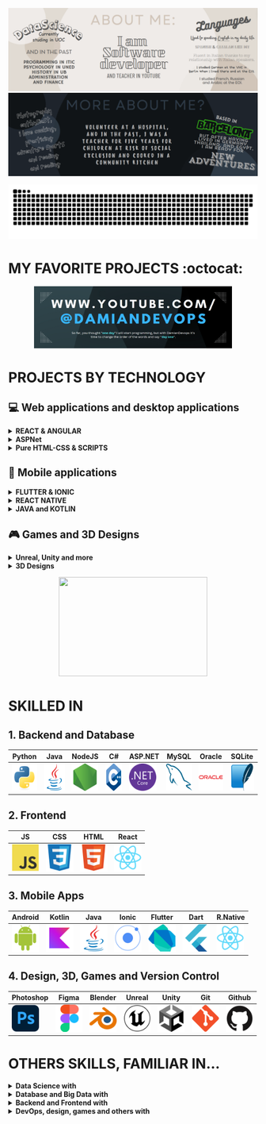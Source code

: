 <!--
## ABOUT ME:

👔 📷 💻       

CURRENTLY I am working as a software developer and I have a YouTube channel where I teach programming classes.
But in the past, I worked as an inspector and administrative staff.

📗 📘 📔      

CURRENTLY I am studying Data Science. 
But in the past, I studied Programming, Psychology, History, and Economics.

![Spain](https://raw.githubusercontent.com/stevenrskelton/flag-icon/master/png/16/country-4x3/es.png "Spain") 
![Germany](https://raw.githubusercontent.com/stevenrskelton/flag-icon/master/png/16/country-4x3/de.png "Germany") 
![United Kingdom](https://raw.githubusercontent.com/stevenrskelton/flag-icon/master/png/16/country-4x3/gb.png "United Kingdom")  
MY MOTHER LANGUAGES are Spanish and Catalan. 
But I speak English and Italian fluently. I studied German at the EOI and at the VHS in Berlin. Recently, I have also studied French, Russian, and Arabic at the EOI.

CURRENTLY I am a volunteer at a hospital. 
But in the past, I also volunteered at a school for children at risk of social exclusion for 5 years, and I used to cook at a homeless shelter.

✈️ :earth_africa: :earth_africa:     

I live in Barcelona, although I'm open to traveling anywhere in the world!!
-->





![](https://github.com/DamianPyCoder/DamianPyCoder/blob/main/canvas/bannerDamianV2.png)
![](https://github.com/DamianPyCoder/DamianPyCoder/blob/main/canvas/bannerDamianPart2DarkV1.png)





<p align="center">
 <img width="1000" src="https://github.com/DamianPyCoder/DamianPyCoder/blob/main/github-snake.svg" alt="snake"/>
</p>












# MY FAVORITE PROJECTS :octocat:

<p align="center">
  <a href="https://www.youtube.com/@DamianDevops">
    <img width="400" height="125" src="https://github.com/DamianPyCoder/DamianPyCoder/blob/main/canvas/damiandevops_banner.png" title="damiandevopscanvas" alt="damiandevopscanvas">
  </a>
</p>


# PROJECTS BY TECHNOLOGY
## :computer: Web applications and desktop applications

<details>
<summary><b> REACT & ANGULAR </b></summary>  
<p align="center">
   <a href="">
    <img width="400" height="125" src="https://github.com/DamianPyCoder/DamianPyCoder/blob/main/canvas/crmbanner.png">
  </a> 
  <a href="https://github.com/DamianPyCoder/Program___ReactJS_ElectronJS___SpotifyClon">
    <img width="400" height="125" src="https://github.com/DamianPyCoder/DamianPyCoder/blob/main/canvas/baner_music.png" title="canvasHonida" alt="canvasHonida">
  </a>
  <a href="https://github.com/DamianPyCoder/Program___MERN___CodeAcademy">
    <img width="400" height="125" src="https://github.com/DamianPyCoder/DamianPyCoder/blob/main/canvas/codingschool.png" title="codingschool" alt="codingschool">
  </a>
  <a href="https://github.com/DamianPyCoder/Program___DjangoReact___DigitalRestaurantMenu">
    <img width="400" height="125" src="https://github.com/DamianPyCoder/DamianPyCoder/blob/main/canvas/digitalMenu.png">
  </a> 
  <a href="">
    <img width="400" height="125" src="https://github.com/DamianPyCoder/DamianPyCoder/blob/main/canvas/socialNetMEAN.png" title="canvasHonida" alt="canvasHonida">
  </a>
  <a href="">
    <img width="400" height="125" src="https://github.com/DamianPyCoder/DamianPyCoder/blob/main/canvas/eccomerce.png" title="canvasHonida" alt="canvasHonida">
  </a>
  <a href="">
    <img width="400" height="125" src="https://github.com/DamianPyCoder/DamianPyCoder/blob/main/canvas/CRMERP.png" title="canvasHonida" alt="canvasHonida">
  </a>
  <a href="https://github.com/DamianPyCoder/Program___Angular__QuizzProgram__likeKahoot">
    <img width="400" height="125" src="https://github.com/DamianPyCoder/DamianPyCoder/blob/main/canvas/quizzAngular.png">
  </a>
  <a href="">
    <img width="400" height="125" src="https://github.com/DamianPyCoder/DamianPyCoder/blob/main/canvas/CLINICMANAGEMENT.png" title="deliveryflutter" alt="deliveryflutter">
  </a>
</p>
</details>

<details>
<summary><b> ASPNet </b></summary>  
<p align="center">
  <a href="">
    <img width="400" height="125" src="https://github.com/DamianPyCoder/DamianPyCoder/blob/main/canvas/slackclon.png" title="deliveryflutter" alt="deliveryflutter">
  </a>
   <a href="">
    <img width="400" height="125" src="https://github.com/DamianPyCoder/DamianPyCoder/blob/main/canvas/mvccrud.png" title="deliveryflutter" alt="deliveryflutter">
  </a>
  <a href="">
    <img width="400" height="125" src="https://github.com/DamianPyCoder/DamianPyCoder/blob/main/canvas/expensemanagement.png" title="deliveryflutter" alt="deliveryflutter">
  </a>
</p>
</details>

<details>
<summary><b> Pure HTML-CSS & SCRIPTS </b></summary>  
<p align="center">
   <a href="">
    <img width="400" height="125" src="https://github.com/DamianPyCoder/DamianPyCoder/blob/main/canvas/BLOGDJANGO.png" title="deliveryflutter" alt="deliveryflutter">
  </a>
  <a href="">
    <img width="400" height="125" src="https://github.com/DamianPyCoder/DamianPyCoder/blob/main/canvas/ARCHITECT.png" title="deliveryflutter" alt="deliveryflutter">
  </a>
  <a href="">
    <img width="400" height="125" src="https://github.com/DamianPyCoder/DamianPyCoder/blob/main/canvas/TRAVELAGENCY.png" title="deliveryflutter" alt="deliveryflutter">
  </a>
  <a href="">
    <img width="400" height="125" src="https://github.com/DamianPyCoder/DamianPyCoder/blob/main/canvas/SECONDHAND.png" title="deliveryflutter" alt="deliveryflutter">
  </a>
  <a href="">
    <img width="400" height="125" src="https://github.com/DamianPyCoder/DamianPyCoder/blob/main/canvas/SURFSCH.png" title="deliveryflutter" alt="deliveryflutter">
  </a>
  <a href="">
    <img width="400" height="125" src="https://github.com/DamianPyCoder/DamianPyCoder/blob/main/canvas/TRAVELAGENCY.png" title="deliveryflutter" alt="deliveryflutter">
  </a>
</p>
</details>



## :iphone: Mobile applications


<details>
<summary><b> FLUTTER & IONIC </b></summary>  
<p align="center">
  <a href="">
    <img width="400" height="125" src="https://github.com/DamianPyCoder/DamianPyCoder/blob/main/canvas/CHATIONIC.png" title="deliveryflutter" alt="deliveryflutter">
  </a> 
   <a href="">
    <img width="400" height="125" src="https://github.com/DamianPyCoder/DamianPyCoder/blob/main/canvas/TODOLISTIONIC.png" title="deliveryflutter" alt="deliveryflutter">
  </a>
  <a href="">
    <img width="400" height="125" src="https://github.com/DamianPyCoder/DamianPyCoder/blob/main/canvas/CHATIONIC.png" title="deliveryflutter" alt="deliveryflutter">
  </a>
  <a href="">
    <img width="400" height="125" src="https://github.com/DamianPyCoder/DamianPyCoder/blob/main/canvas/SHOPPING.png" title="deliveryflutter" alt="deliveryflutter">
  </a>
  <a href="">
    <img width="400" height="125" src="https://github.com/DamianPyCoder/DamianPyCoder/blob/main/canvas/FLASHLIGHT.png" title="deliveryflutter" alt="deliveryflutter">
  </a>
  <a href="">
    <img width="400" height="125" src="https://github.com/DamianPyCoder/DamianPyCoder/blob/main/canvas/POKEDEX.png" title="deliveryflutter" alt="deliveryflutter">
  </a>
  <a href="">
    <img width="400" height="125" src="https://github.com/DamianPyCoder/DamianPyCoder/blob/main/canvas/MANAGER.png" title="deliveryflutter" alt="deliveryflutter">
  </a>
  <a href="">
    <img width="400" height="125" src="https://github.com/DamianPyCoder/DamianPyCoder/blob/main/canvas/BURGUERQUEEN.png" title="deliveryflutter" alt="deliveryflutter">
  </a>
  <a href="">
    <img width="400" height="125" src="https://github.com/DamianPyCoder/DamianPyCoder/blob/main/canvas/COUPONS.png" title="deliveryflutter" alt="deliveryflutter">
  </a>
  <a href="">
    <img width="400" height="125" src="https://github.com/DamianPyCoder/DamianPyCoder/blob/main/canvas/COUNTER.png" title="deliveryflutter" alt="deliveryflutter">
  </a>
  <a href="">
    <img width="400" height="125" src="https://github.com/DamianPyCoder/DamianPyCoder/blob/main/canvas/EVENTS.png" title="deliveryflutter" alt="deliveryflutter">
  </a>
   <a href="">
    <img width="400" height="125" src="https://github.com/DamianPyCoder/DamianPyCoder/blob/main/canvas/delivery_flutter.png" title="deliveryflutter" alt="deliveryflutter">
  </a>
   <a href="">
    <img width="400" height="125" src="https://github.com/DamianPyCoder/DamianPyCoder/blob/main/canvas/16PROJECTS.png" title="deliveryflutter" alt="deliveryflutter">
  </a>
  <a href="">
    <img width="400" height="125" src="https://github.com/DamianPyCoder/DamianPyCoder/blob/main/canvas/13PROJECTS.png" title="deliveryflutter" alt="deliveryflutter">
  </a>
 
</p>
</details>

<details>
<summary><b> REACT NATIVE </b></summary>  
<p align="center">
  <a href="">
    <img width="400" height="125" src="https://github.com/DamianPyCoder/DamianPyCoder/blob/main/canvas/BIRTHDAYRA.png" title="deliveryflutter" alt="deliveryflutter">
  </a> 
   <a href="">
    <img width="400" height="125" src="https://github.com/DamianPyCoder/DamianPyCoder/blob/main/canvas/MOVIESRA.png" title="deliveryflutter" alt="deliveryflutter">
  </a> 
  </a> 
   <a href="">
    <img width="400" height="125" src="https://github.com/DamianPyCoder/DamianPyCoder/blob/main/canvas/CHATRA.png" title="deliveryflutter" alt="deliveryflutter">
  </a>
  </a> 
   <a href="">
    <img width="400" height="125" src="https://github.com/DamianPyCoder/DamianPyCoder/blob/main/canvas/NEWSRA.png" title="deliveryflutter" alt="deliveryflutter">
  </a>
</p>
</details>




<details>
<summary><b> JAVA and KOTLIN </b></summary>  
<p align="center">
  <a href="">
    <img width="400" height="125" src="https://github.com/DamianPyCoder/DamianPyCoder/blob/main/canvas/app_sport.png">
  </a>  
  <a href="">
    <img width="400" height="125" src="https://github.com/DamianPyCoder/DamianPyCoder/blob/main/canvas/redsocialcorporativa.png">
  </a> 
  <a href="https://github.com/DamianPyCoder/App___Kotlin__TinderClon__with_MVP">
    <img width="400" height="125" src="https://github.com/DamianPyCoder/DamianPyCoder/blob/main/canvas/tinderclon.png">
  </a>
   <a href="">
    <img width="400" height="125" src="https://github.com/DamianPyCoder/DamianPyCoder/blob/main/canvas/TEXTRECOGNITION.png" title="deliveryflutter" alt="deliveryflutter">
  </a>
  <a href="">
    <img width="400" height="125" src="https://github.com/DamianPyCoder/DamianPyCoder/blob/main/canvas/CORPORATESOCIALNETWORK.png" title="deliveryflutter" alt="deliveryflutter">
  </a>
</p>
</details>


## :video_game:   Games and 3D Designs 


<details>
<summary><b> Unreal, Unity and more </b></summary>    
  <p align="center">
   <a href="https://github.com/DamianPyCoder/Game___UnrealEngine___SuperRaces">
    <img width="150" height="150" src="https://github.com/DamianPyCoder/DamianPyCoder/blob/main/canvasGames/cocheUnreal_circle.png">
  </a>
  <a href="https://github.com/DamianPyCoder/Game___Unity___RPGNinja">
    <img width="150" height="150" src="https://github.com/DamianPyCoder/DamianPyCoder/blob/main/canvasGames/rpgNinjas_circle.png">
  </a>
  <a href="https://github.com/DamianPyCoder/Game___Unity___RedRobot">
    <img width="150" height="150" src="https://github.com/DamianPyCoder/DamianPyCoder/blob/main/canvasGames/redRobot_circle.png">
  </a>
   <a href="https://github.com/DamianPyCoder/Game___Unity___SpaceExterminator">
    <img width="150" height="150" src="https://github.com/DamianPyCoder/DamianPyCoder/blob/main/canvasGames/extermin_circleB.png">
  </a>
  <a href="https://github.com/DamianPyCoder/Game___Unity___Tetris3D">
    <img width="150" height="150" src="https://github.com/DamianPyCoder/DamianPyCoder/blob/main/canvasGames/tetris3D_circle.png">
  </a>
    <a href="https://github.com/DamianPyCoder/Game___Unity___Adventure2D">
    <img width="150" height="150" src="https://github.com/DamianPyCoder/DamianPyCoder/blob/main/canvasGames/phantom_circle.png">
  </a>
    <a href="https://github.com/DamianPyCoder/Game___Unity___KillTheTrasgos">
    <img width="150" height="150" src="https://github.com/DamianPyCoder/DamianPyCoder/blob/main/canvasGames/orcos_circle.png">
  </a> 
   <a href="https://github.com/DamianPyCoder/Game___Ionic___2048">
    <img width="150" height="150" src="https://github.com/DamianPyCoder/DamianPyCoder/blob/main/canvasGames/2048_circle.png">
  </a>
   <a href="https://github.com/DamianPyCoder/Game___ThreeJS___Blocks">
    <img width="150" height="150" src="https://github.com/DamianPyCoder/DamianPyCoder/blob/main/canvasGames/cubos_circle.png">
  </a>
  <a href="https://github.com/DamianPyCoder/Game___Godot___x4">
    <img width="150" height="150" src="https://github.com/DamianPyCoder/DamianPyCoder/blob/main/canvasGames/pokemon_circle.png">
  </a>
  <a href="https://github.com/DamianPyCoder/Game___Godot___x4">
    <img width="150" height="150" src="https://github.com/DamianPyCoder/DamianPyCoder/blob/main/canvasGames/bomberman_circle.png">
  </a>
  <a href="https://github.com/DamianPyCoder/Game___Godot___x4">
    <img width="150" height="150" src="https://github.com/DamianPyCoder/DamianPyCoder/blob/main/canvasGames/stitch_circle.png">
  </a>
  <a href="https://github.com/DamianPyCoder/Game___Godot___x4">
    <img width="150" height="150" src="https://github.com/DamianPyCoder/DamianPyCoder/blob/main/canvasGames/starwars_circle.png">
  </a>
  <a href="https://github.com/DamianPyCoder/Game___PythonTurtle___x2">
    <img width="150" height="150" src="https://github.com/DamianPyCoder/DamianPyCoder/blob/main/canvasGames/snake_circle.png">
  </a>
  <a href="https://github.com/DamianPyCoder/Game___Pygame___x2">
    <img width="150" height="150" src="https://github.com/DamianPyCoder/DamianPyCoder/blob/main/canvasGames/galaxy_circle.png">
  </a>
  <a href="https://github.com/DamianPyCoder/Game___Pygame___x2">
    <img width="150" height="150" src="https://github.com/DamianPyCoder/DamianPyCoder/blob/main/canvasGames/3raya_circle.png">
  </a>
  <a href="https://github.com/DamianPyCoder/Game___PythonTurtle___x2">
    <img width="150" height="150" src="https://github.com/DamianPyCoder/DamianPyCoder/blob/main/canvasGames/tenis_circle.png">
  </a>
  <a href="https://github.com/DamianPyCoder/Game___Java___PixelFish">
    <img width="150" height="150" src="https://github.com/DamianPyCoder/DamianPyCoder/blob/main/canvasGames/pixelfish_circle.png">
  </a>
  <a href="https://github.com/DamianPyCoder/Game___Java___CuteKrabby">
    <img width="150" height="150" src="https://github.com/DamianPyCoder/DamianPyCoder/blob/main/canvasGames/krabby_circle.png">
  </a>
</p>
</details>



<details>
<summary><b>  3D Designs </b></summary>    
</details>



<p align="center">
 <!-- <img width="400" height="200" src="https://github-readme-stats.vercel.app/api?username=damianpycoder&show_icons=true&theme=vision-friendly-dark"> -->
  <img width="300" height="200" src="https://github-readme-stats.vercel.app/api/top-langs/?username=damianpycoder&size_weight=0.15&count_weight=0.5&layout=compact&theme=vision-friendly-dark">
</p>









# SKILLED IN
## 1. Backend and Database
<!-- #### 1.1 Skilled in -->
| Python | Java | NodeJS | C# | ASP.NET | MySQL | Oracle | SQLite | 
|----------|----------|----------|----|---|-----|-----|--|
| <img src="https://github.com/devicons/devicon/blob/master/icons/python/python-original.svg" title="Python"  alt="Python" width="55" height="55"/> | <img src="https://github.com/devicons/devicon/blob/master/icons/java/java-original.svg" title="Java" alt="Java" width="55" height="55"/> | <img src="https://github.com/devicons/devicon/blob/master/icons/nodejs/nodejs-original.svg" title="Node JS" alt="Node JS" width="55" height="55"/> | <img src="https://github.com/devicons/devicon/blob/master/icons/cplusplus/cplusplus-original.svg" title="C#"  alt="C#" width="55" height="55"/> | <img src="https://github.com/devicons/devicon/blob/master/icons/dotnetcore/dotnetcore-original.svg" title="Net" alt="Net" width="55" height="55"/> |<img src="https://github.com/devicons/devicon/blob/master/icons/mysql/mysql-original.svg" title="MySQL"  alt="MySQL" width="55" height="55"/> | <img src="https://github.com/devicons/devicon/blob/master/icons/oracle/oracle-original.svg" title="Oracle"  alt="Oracle" width="55" height="55"/> | <img src="https://github.com/devicons/devicon/blob/master/icons/sqlite/sqlite-original.svg" title="SQLite"  alt="SQLite" width="55" height="55"/> |

## 2. Frontend
<!-- #### 3.1 Skilled in -->
| JS | CSS | HTML | React |
|----------|---|-----|-----|
| <img src="https://github.com/devicons/devicon/blob/master/icons/javascript/javascript-original.svg" title="JavaScript" alt="JavaScript" width="55" height="55"/> |  <img src="https://github.com/devicons/devicon/blob/master/icons/css3/css3-original.svg" title="CSS"  alt="CSS" width="55" height="55"/> |  <img src="https://github.com/devicons/devicon/blob/master/icons/html5/html5-original.svg" title="HTML"  alt="HTML" width="55" height="55"/> |  <img src="https://github.com/devicons/devicon/blob/master/icons/react/react-original.svg" title="React"  alt="React" width="55" height="55"/> |  

## 3. Mobile Apps  
| Android | Kotlin | Java | Ionic | Flutter | Dart | R.Native |
|--|--|--|--|--|-----|-----|
| <img src="https://github.com/DamianPyCoder/RandomAssets__icons__V1/blob/main/android/android-original.svg" title="AndroidStudio" alt="AndroidStudio" width="55" height="55"/> | <img src="https://github.com/devicons/devicon/blob/master/icons/kotlin/kotlin-original.svg" title="Kotlin" alt="Kotlin" width="55" height="55"/> | <img src="https://github.com/devicons/devicon/blob/master/icons/java/java-original.svg" title="Java" alt="Java" width="55" height="55"/> | <img src="https://github.com/devicons/devicon/blob/master/icons/ionic/ionic-original.svg" title="Ionic" alt="Ionic" width="55" height="55"/> | <img src="https://github.com/devicons/devicon/blob/master/icons/dart/dart-original.svg" title="Dart" alt="Dart" width="55" height="55"/>| <img src="https://github.com/devicons/devicon/blob/master/icons/flutter/flutter-original.svg" title="Flutter" alt="Flutter" width="55" height="55"/>| <img src="https://github.com/devicons/devicon/blob/master/icons/react/react-original.svg" title="React Native" alt="React Native" width="55" height="55"/> |

## 4. Design, 3D, Games and Version Control
| Photoshop | Figma | Blender | Unreal | Unity | Git | Github |
|-----|-----|----|------|-------|-|--|
| <img src="https://github.com/devicons/devicon/blob/master/icons/photoshop/photoshop-original.svg" title="Figma" alt="Figma" width="55" height="55"/> | <img src="https://github.com/devicons/devicon/blob/master/icons/figma/figma-original.svg" title="Figma" alt="Figma" width="55" height="55"/> | <img src="https://github.com/devicons/devicon/blob/master/icons/blender/blender-original.svg" title="Blender" alt="Blender" width="55" height="55"/> | <img src="https://github.com/devicons/devicon/blob/master/icons/unrealengine/unrealengine-original.svg" title="unrealengine" alt="unrealengine" width="55" height="55"/>| <img src="https://github.com/devicons/devicon/blob/master/icons/unity/unity-original.svg" title="unity" alt="unity" width="55" height="55"/> | <img src="https://github.com/devicons/devicon/blob/master/icons/git/git-original.svg" title="Git" alt="Git" width="55" height="55"/> | <img src="https://github.com/devicons/devicon/blob/master/icons/github/github-original.svg" title="Git" alt="Git" width="55" height="55"/> | 









# OTHERS SKILLS, FAMILIAR IN...

<details>
<summary><b>Data Science with </b></summary>     
 
| Numpy | Pandas | Matplotlib | TensorFlow | Seaborn | Anaconda | Pytorch | Plotly | Jupyter |
|-----|-----|-----|---|--|-----|--|--|--|
|  <img src="https://github.com/devicons/devicon/blob/master/icons/numpy/numpy-original.svg" title="Numpy" alt="Numpy" width="55" height="55"/> |  <img src="https://github.com/devicons/devicon/blob/master/icons/pandas/pandas-original.svg" title="Pandas" alt="Pandas" width="55" height="55"/> |  <img src="https://github.com/devicons/devicon/blob/master/icons/matplotlib/matplotlib-original.svg" title="Matplotlib" alt="Matplotlib" width="55" height="55"/> | <img src="https://github.com/devicons/devicon/blob/master/icons/tensorflow/tensorflow-original.svg" title="Tensorflow" alt="Tensorflow" width="55" height="55"/> |  | <img src="https://github.com/devicons/devicon/blob/master/icons/anaconda/anaconda-original.svg" title="anaconda" alt="anaconda" width="55" height="55"/> | <img src="https://github.com/devicons/devicon/blob/master/icons/pytorch/pytorch-original.svg" title="pytorch" alt="pytorch" width="55" height="55"/> | <img src="https://github.com/devicons/devicon/blob/master/icons/plotly/plotly-original.svg" title="plotly" alt="plotly" width="55" height="55"/> | <img src="https://github.com/devicons/devicon/blob/master/icons/jupyter/jupyter-original.svg" title="jupyter" alt="jupyter" width="55" height="55"/> |
</details>

<details>
<summary><b>Database and Big Data with </b></summary>    
 
| PostgreSQL | Mongo | Firebase | Hadoop | Spark |  
|-----|--|--|--|--|
|  <img src="https://github.com/devicons/devicon/blob/master/icons/postgresql/postgresql-original.svg" title="PostgreSQL"  alt="PostgreSQL" width="55" height="55"/> | <img src="https://github.com/devicons/devicon/blob/master/icons/mongodb/mongodb-original.svg" title="MongoDB"  alt="MongoDB" width="55" height="55"/> | <img src="https://github.com/devicons/devicon/blob/master/icons/firebase/firebase-original.svg" title="firebase"  alt="firebase" width="55" height="55"/> | <img src="https://github.com/devicons/devicon/blob/master/icons/hadoop/hadoop-original.svg" title="hadoop"  alt="hadoop" width="55" height="55"/> | <img src="https://github.com/devicons/devicon/blob/master/icons/apachespark/apachespark-original.svg" title="apachespark"  alt="apachespark" width="55" height="55"/> |  
</details>

<details>
<summary><b>Backend and Frontend with </b></summary>  
 
| Django | Flask | Spring | Docker | GraphQL | Express | CoffeeE | Typescript | Azure | Bash | Postman | Swagger | RabbitMQ |
|--|---|---|--|-----|--|-----|--|---|--|--|--|--|
|  <img src="https://github.com/devicons/devicon/blob/master/icons/django/django-plain.svg" title="Django"  alt="Django" width="55" height="55"/> | <img src="https://github.com/devicons/devicon/blob/master/icons/flask/flask-original.svg" title="Flask"  alt="Flask" width="55" height="55"/> | <img src="https://github.com/devicons/devicon/blob/master/icons/spring/spring-original.svg" title="Spring"  alt="Spring" width="55" height="55"/> |  <img src="https://github.com/devicons/devicon/blob/master/icons/docker/docker-original.svg" title="Docker"  alt="Docker" width="55" height="55"/> | <img src="https://github.com/devicons/devicon/blob/master/icons/graphql/graphql-plain.svg" title="GraphQL"  alt="GraphQL" width="55" height="55"/> | <img src="https://github.com/devicons/devicon/blob/master/icons/express/express-original.svg" title="express"  alt="express" width="55" height="55"/> | <img src="https://github.com/devicons/devicon/blob/master/icons/coffeescript/coffeescript-original.svg" title="coffeescript"  alt="coffeescript" width="55" height="55"/> | <img src="https://github.com/devicons/devicon/blob/master/icons/typescript/typescript-original.svg" title="typescript"  alt="typescript" width="55" height="55"/> | <img src="https://github.com/devicons/devicon/blob/master/icons/azure/azure-original.svg" title="azure"  alt="azure" width="55" height="55"/> | <img src="https://github.com/devicons/devicon/blob/master/icons/bash/bash-original.svg" title="bash"  alt="bash" width="55" height="55"/> | <img src="https://github.com/devicons/devicon/blob/master/icons/postman/postman-original.svg" title="postman"  alt="postman" width="55" height="55"/> | <img src="https://github.com/devicons/devicon/blob/master/icons/swagger/swagger-original.svg" title="swagger"  alt="swagger" width="55" height="55"/> | <img src="https://github.com/devicons/devicon/blob/master/icons/rabbitmq/rabbitmq-original.svg" title="rabbitmq"  alt="rabbitmq" width="55" height="55"/> |
 
| Angular | Bootstrap | NextJS | JQuery | Sass | Less | ElectronJS |
|------------|-------|---|--|---|---|---|
| <img src="https://github.com/devicons/devicon/blob/master/icons/angular/angular-original.svg" title="Angular"  alt="Angular" width="55" height="55"/> | <img src="https://github.com/devicons/devicon/blob/master/icons/bootstrap/bootstrap-original.svg" title="Bootstrap" alt="Bootstrap" width="55" height="55"/> | </details> | <img src="https://github.com/devicons/devicon/blob/master/icons/nextjs/nextjs-original.svg" title="nextjs" alt="nextjs" width="55" height="55"/> | <img src="https://github.com/devicons/devicon/blob/master/icons/jquery/jquery-original.svg" title="JQuery"  alt="JQuery" width="55" height="55"/> | <img src="https://github.com/devicons/devicon/blob/master/icons/sass/sass-original.svg" title="Sass" alt="Sass" width="55" height="55"/> |  <img src="https://github.com/devicons/devicon/blob/master/icons/less/less-plain-wordmark.svg" title="less" alt="less" width="55" height="55"/>  |   <img src="https://github.com/devicons/devicon/blob/master/icons/electron/electron-original.svg" title="electron" alt="electron" width="55" height="55"/> |

</details>

<details>
<summary><b>DevOps, design, games and others with </b></summary>  

| Trello | Jira | Docker | Kubernetes | Jenkins |
|---|---|-----|-----|---|
| <img src="https://github.com/devicons/devicon/blob/master/icons/trello/trello-original.svg" title="trello" alt="trello" width="55" height="55"/> | <img src="https://github.com/devicons/devicon/blob/master/icons/jira/jira-original.svg" title="jira" alt="jira" width="55" height="55"/> | <img src="https://github.com/devicons/devicon/blob/master/icons/docker/docker-original.svg" title="docker" alt="docker" width="55" height="55"/> | <img src="https://github.com/devicons/devicon/blob/master/icons/kubernetes/kubernetes-original.svg" title="kubernetes" alt="kubernetes" width="55" height="55"/> | <img src="https://github.com/devicons/devicon/blob/master/icons/jenkins/jenkins-original.svg" title="jenkins" alt="jenkins" width="55" height="55"/> | 

| ThreeJS  | Canva | Gimp | Turtle |
|--|--|--|---|
| <img src="https://github.com/devicons/devicon/blob/master/icons/threejs/threejs-original.svg" title="ThreeJS" alt="ThreeJS" width="55" height="55"/> | <img src="https://github.com/devicons/devicon/blob/master/icons/canva/canva-original.svg" title="canva" alt="canva" width="55" height="55"/> | <img src="https://github.com/devicons/devicon/blob/master/icons/gimp/gimp-original.svg" title="ThreeJS" alt="ThreeJS" width="55" height="55"/>      | <img src="https://github.com/devicons/devicon/blob/master/icons/python/python-original.svg" title="Python"  alt="Python" width="55" height="55"/> |
 
| Json | XML | Docker | 
|-----|-----|---|
| <img src="https://github.com/devicons/devicon/blob/master/icons/json/json-original.svg" title="trello" alt="trello" width="55" height="55"/> | <img src="https://github.com/devicons/devicon/blob/master/icons/xml/xml-original.svg" title="jira" alt="jira" width="55" height="55"/> | <img src="https://github.com/devicons/devicon/blob/master/icons/markdown/markdown-original.svg" title="docker" alt="docker" width="55" height="55"/> |

| Pygame |  Godot |
|--|--|
| <img src="https://github.com/devicons/devicon/blob/master/icons/python/python-original.svg" title="Python"  alt="Python" width="55" height="55"/> | <img src="https://github.com/devicons/devicon/blob/master/icons/godot/godot-original.svg" title="godot" alt="godot" width="55" height="55"/>| 


</details>




